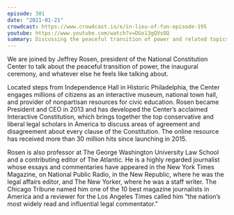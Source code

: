 ```yaml
---
episode: 301
date: "2021-01-21"
crowdcast: https://www.crowdcast.io/e/in-lieu-of-fun-episode-195
youtube: https://www.youtube.com/watch?v=DGo13gQVsOQ
summary: Discussing the peaceful transition of power and related topics
---
```

We are joined by Jeffrey Rosen, president of the National Constitution Center
to talk about the peaceful transition of power, the inaugural ceremony, and
whatever else he feels like talking about.

Located steps from Independence Hall in Historic Philadelphia, the Center
engages millions of citizens as an interactive museum, national town hall, and
provider of nonpartisan resources for civic education. Rosen became President
and CEO in 2013 and has developed the Center’s acclaimed Interactive
Constitution, which brings together the top conservative and liberal legal
scholars in America to discuss areas of agreement and disagreement about every
clause of the Constitution. The online resource has received more than 30
million hits since launching in 2015.

Rosen is also professor at The George Washington University Law School and a
contributing editor of The Atlantic. He is a highly regarded journalist whose
essays and commentaries have appeared in the New York Times Magazine, on
National Public Radio, in the New Republic, where he was the legal affairs
editor, and The New Yorker, where he was a staff writer. The Chicago Tribune
named him one of the 10 best magazine journalists in America and a reviewer for
the Los Angeles Times called him “the nation’s most widely read and influential
legal commentator.”
